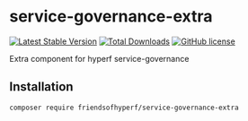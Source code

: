# service-governance-extra

[![Latest Stable Version](https://poser.pugx.org/friendsofhyperf/service-governance-extra/version.png)](https://packagist.org/packages/friendsofhyperf/service-governance-extra)
[![Total Downloads](https://poser.pugx.org/friendsofhyperf/service-governance-extra/d/total.png)](https://packagist.org/packages/friendsofhyperf/service-governance-extra)
[![GitHub license](https://img.shields.io/github/license/friendsofhyperf/service-governance-extra)](https://github.com/friendsofhyperf/service-governance-extra)

Extra component for hyperf service-governance

## Installation

~~~bash
composer require friendsofhyperf/service-governance-extra
~~~
